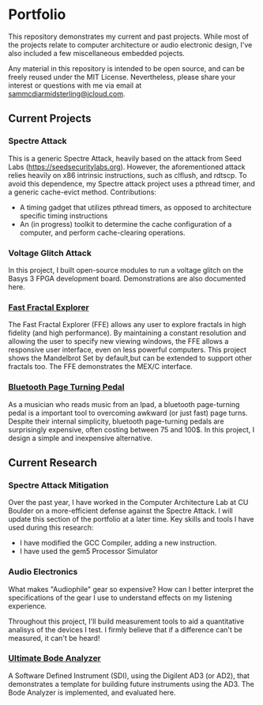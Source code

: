 # Portfolio
This repository demonstrates my current and past projects. While most of the projects relate to computer architecture or audio electronic design, I've also included a few miscellaneous embedded pojects. 

Any material in this repository is intended to be open source, and can be freely reused under the MIT License. Nevertheless, please share your interest or questions with me via email at sammcdiarmidsterling@icloud.com.

## Current Projects
### Spectre Attack
This is a generic Spectre Attack, heavily based on the attack from Seed Labs (https://seedsecuritylabs.org). 
However, the aforementioned attack relies heavily on x86 intrinsic instructions, such as clflush, and rdtscp. To avoid this dependence, my Spectre attack project uses a pthread timer, and a generic cache-evict method.
Contributions:
* A timing gadget that utilizes pthread timers, as opposed to architecture specific timing instructions
* An (in progress) toolkit to determine the cache configuration of a computer, and perform cache-clearing operations.
  
### Voltage Glitch Attack
In this project, I built open-source modules to run a voltage glitch on the Basys 3 FPGA development board. Demonstrations are also documented here.
### [Fast Fractal Explorer](https://github.com/SamMcD-S/FastFractalExplorer.git)
The Fast Fractal Explorer (FFE) allows any user to explore fractals in high fidelity (and high performance). By maintaining a constant resolution and allowing the user to specify new viewing windows, the FFE allows a responsive user interface, even on less powerful computers. This project shows the Mandelbrot Set by default,but can be extended to support other fractals too. The FFE demonstrates the MEX/C interface.
### [Bluetooth Page Turning Pedal](https://github.com/SamMcD-S/PageTurner.git)
As a musician who reads music from an Ipad, a bluetooth page-turning pedal is a important tool to overcoming awkward (or just fast) page turns. Despite their internal simplicity, bluetooth page-turning pedals are surprisingly expensive, often costing between 75 and 100$. In this project, I design a simple and inexpensive alternative.
## Current Research
### Spectre Attack Mitigation
Over the past year, I have worked in the Computer Architecture Lab at CU Boulder on a more-efficient defense against the Spectre Attack. I will update this section of the portfolio at a later time.
Key skills and tools I have used during this research:
  - I have modified the GCC Compiler, adding a new instruction.
  - I have used the gem5 Processor Simulator
### Audio Electronics
What makes "Audiophile" gear so expensive? How can I better interpret the specifications of the gear I use to understand effects on my listening experience. 

Throughout this project, I'll build measurement tools to aid a quantitative analisys of the devices I test. I firmly believe that if a difference can't be measured, it can't be heard!
### [Ultimate Bode Analyzer](https://github.com/SamMcD-S/UltimateBode.git)
A Software Defined Instrument (SDI), using the Digilent AD3 (or AD2), that demonstrates a template for building future instruments using the AD3. The Bode Analyzer is implemented, and evaluated here.


